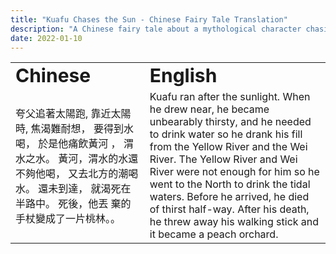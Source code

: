 ```yaml
---
title: "Kuafu Chases the Sun - Chinese Fairy Tale Translation"
description: "A Chinese fairy tale about a mythological character chasing the sun and dying after failing to reach it"
date: 2022-01-10
---
```


<table border="0">
 <tr>
    <td><b style="font-size:30px">Chinese</b></td>
    <td><b style="font-size:30px">English</b></td>
 </tr>
 <tr>
    <td>夸父追著太陽跑,
靠近太陽時,
焦渴難耐想，
要得到水喝，
於是他痛飲黃河 ，
渭水之水。
黃河，渭水的水還不夠他喝，
又去北方的潮喝水。
還未到達，
就渴死在半路中。
死後，他丟 棄的手杖變成了一片桃林。。</td>
    <td> Kuafu ran after the sunlight. When he drew near, he became unbearably thirsty, and he needed to drink water so he drank his fill from the Yellow River and the Wei River. The Yellow River and Wei River were not enough for him so he went to the North to drink the tidal waters. Before he arrived, he died of thirst half-way. After his death, he threw away his walking stick and it became a peach orchard.
    </td>
 </tr>

</table>
